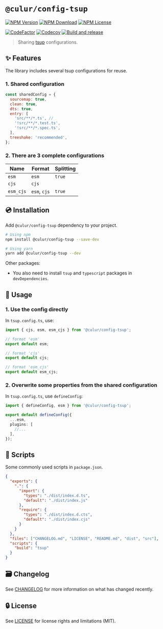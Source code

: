 # `@culur/config-tsup`

[![NPM Version](https://img.shields.io/npm/v/@culur/config-tsup?logo=npm)](https://www.npmjs.com/package/@culur/config-tsup)
[![NPM Download](https://img.shields.io/npm/dm/@culur/config-tsup?logo=npm)](https://www.npmjs.com/package/@culur/config-tsup)
[![NPM License](https://img.shields.io/npm/l/@culur/config-tsup)](../../LICENSE)

[![CodeFactor](https://www.codefactor.io/repository/github/culur/culur/badge)](https://www.codefactor.io/repository/github/culur/culur)
[![Codecov](https://img.shields.io/codecov/c/github/culur/culur)](https://app.codecov.io/gh/culur/culur)
[![Build and release](https://github.com/culur/culur/actions/workflows/build-and-release.yml/badge.svg)](https://github.com/culur/culur/actions/workflows/build-and-release.yml)

> Sharing [tsup](https://github.com/egoist/tsup) configurations.

## ✨ Features

The library includes several tsup configurations for reuse.

### 1. Shared configuration

```js
const sharedConfig = {
  sourcemap: true,
  clean: true,
  dts: true,
  entry: [
    'src/**/*.ts', //
    '!src/**/*.test.ts',
    '!src/**/*.spec.ts',
  ],
  treeshake: 'recommended',
};
```

### 2. There are 3 complete configurations

| Name      | Format       | Splitting |
| --------- | ------------ | --------- |
| `esm`     | `esm`        | `true`    |
| `cjs`     | `cjs`        |           |
| `esm_cjs` | `esm`, `cjs` | `true`    |

## 💿 Installation

Add `@culur/config-tsup` dependency to your project.

```bash
# Using npm
npm install @culur/config-tsup --save-dev

# Using yarn
yarn add @culur/config-tsup --dev
```

Other packages:

- You also need to install `tsup` and `typescript` packages in `devDependencies`.

## 📖 Usage

### 1. Use the config directly

In `tsup.config.ts`, use:

```ts
import { cjs, esm, esm_cjs } from '@culur/config-tsup';

// format 'esm'
export default esm;

// format 'cjs'
export default cjs;

// format 'esm_cjs'
export default esm_cjs;
```

### 2. Overwrite some properties from the shared configuration

In `tsup.config.ts`, use `defineConfig`:

```ts
import { defineConfig, esm } from '@culur/config-tsup';

export default defineConfig({
  ...esm,
  plugins: [
    //...
  ],
});
```

## 📜 Scripts

Some commonly used scripts in `package.json`.

```json
{
  "exports": {
    ".": {
      "import": {
        "types": "./dist/index.d.ts",
        "default": "./dist/index.js"
      },
      "require": {
        "types": "./dist/index.d.cts",
        "default": "./dist/index.cjs"
      }
    }
  },
  "files": ["CHANGELOG.md", "LICENSE", "README.md", "dist", "src"],
  "scripts": {
    "build": "tsup"
  }
}
```

## 🗃️ Changelog

See [CHANGELOG](CHANGELOG.md) for more information on what has changed recently.

## 🔒 License

See [LICENSE](../../LICENSE) for license rights and limitations (MIT).

